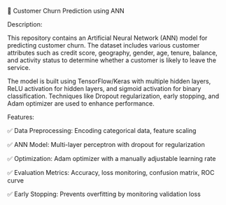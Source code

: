 🔹 Customer Churn Prediction using ANN

Description:

This repository contains an Artificial Neural Network (ANN) model for predicting customer churn. 
The dataset includes various customer attributes such as credit score, geography, gender, age, tenure, balance, and activity status to determine whether a customer is likely to leave the service.


The model is built using TensorFlow/Keras with multiple hidden layers, ReLU activation for hidden layers, and sigmoid activation for binary classification. 
Techniques like Dropout regularization, early stopping, and Adam optimizer are used to enhance performance.

Features:

✅ Data Preprocessing: Encoding categorical data, feature scaling

✅ ANN Model: Multi-layer perceptron with dropout for regularization

✅ Optimization: Adam optimizer with a manually adjustable learning rate

✅ Evaluation Metrics: Accuracy, loss monitoring, confusion matrix, ROC curve

✅ Early Stopping: Prevents overfitting by monitoring validation loss
